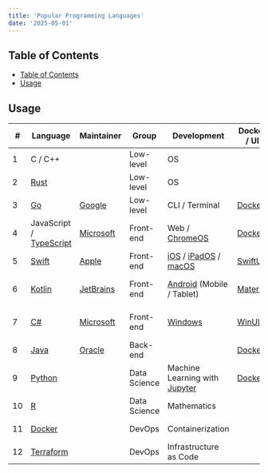 ```yaml
---
title: 'Popular Programming Languages'
date: '2025-05-01'
---
```


## Table of Contents

- [Table of Contents](#table-of-contents)
- [Usage](#usage)

## Usage

| #   | Language                                 | Maintainer             | Group        | Development                                                      | Docker / UI                  | Note                      |
| --- | ---------------------------------------- | ---------------------- | ------------ | ---------------------------------------------------------------- | ---------------------------- | ------------------------- |
| 1   | C / C++                                  |                        | Low-level    | OS                                                               |                              |                           |
| 2   | [Rust][rust]                             |                        | Low-level    | OS                                                               |                              | Best for Memory           |
| 3   | [Go][go]                                 | [Google][google]       | Low-level    | CLI / Terminal                                                   | [Docker][docker-hub-golang]  | Easiest to Use            |
| 4   | JavaScript / [TypeScript][ms-typescript] | [Microsoft][ms]        | Front-end    | Web / [ChromeOS][google-chromeos]                                | [Docker][docker-hub-node]    | Most Accessible           |
| 5   | [Swift][apple-swift]                     | [Apple][apple]         | Front-end    | [iOS][apple-ios] / [iPadOS][apple-ipados] / [macOS][apple-macos] | [SwiftUI][apple-swiftui]     | Closed EcoSytem           |
| 6   | [Kotlin][jetbrains-kotlin]               | [JetBrains][jetbrains] | Front-end    | [Android][google-android] (Mobile / Tablet)                      | [Material][google-material]  | Most Popular for Mobile   |
| 7   | [C#][ms-csharp]                          | [Microsoft][ms]        | Front-end    | [Windows][ms-windows]                                            | [WinUI][ms-winui]            | Most Popular for Desktop  |
| 8   | [Java][oracle-java]                      | [Oracle][oracle]       | Back-end     |                                                                  | [Docker][docker-hub-openjdk] | Best for Enterprise       |
| 9   | [Python][python]                         |                        | Data Science | Machine Learning with [Jupyter][jupyter]                         | [Docker][docker-hub-python]  | Best for Machine Learning |
| 10  | [R][r]                                   |                        | Data Science | Mathematics                                                      |                              | Best for Statistics       |
| 11  | [Docker][docker]                         |                        | DevOps       | Containerization                                                 |                              | Best for Deployment       |
| 12  | [Terraform][terraform]                   |                        | DevOps       | Infrastructure as Code                                           |                              |                           |

[apple]: https://www.apple.com/
[apple-ios]: https://www.apple.com/ios/
[apple-ipados]: https://www.apple.com/ipados/ipados-18/
[apple-macos]: https://www.apple.com/macos/
[apple-swift]: https://www.swift.org/
[apple-swiftui]: https://developer.apple.com/xcode/swiftui/
[docker]: https://www.docker.com/
[docker-hub-golang]: https://hub.docker.com/_/golang/
[docker-hub-node]: https://hub.docker.com/_/node/
[docker-hub-openjdk]: https://hub.docker.com/_/openjdk
[docker-hub-python]: https://hub.docker.com/_/python/
[go]: https://go.dev/
[google]: https://www.google.com/
[google-android]: https://www.android.com/
[google-chromeos]: https://chromeos.google/
[google-material]: https://m3.material.io/
[jetbrains]: https://jetbrains.com/
[jetbrains-kotlin]: https://kotlinlang.org/
[jupyter]: https://jupyter.org/
[ms]: https://www.microsoft.com/
[ms-csharp]: https://learn.microsoft.com/en-us/dotnet/csharp/
[ms-typescript]: https://www.typescriptlang.org/
[ms-windows]: https://www.microsoft.com/en-us/windows/
[ms-winui]: https://learn.microsoft.com/vi-vn/windows/apps/winui/
[oracle]: https://www.oracle.com/
[oracle-java]: https://www.java.com/
[python]: https://www.python.org/
[r]: https://www.r-project.org/
[rust]: https://www.rust-lang.org/
[terraform]: https://developer.hashicorp.com/terraform
